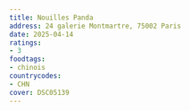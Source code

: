 ```yaml
---
title: Nouilles Panda
address: 24 galerie Montmartre, 75002 Paris
date: 2025-04-14
ratings:
- 3
foodtags:
- chinois
countrycodes:
- CHN
cover: DSC05139
---
```


